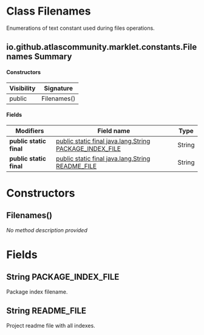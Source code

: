 Class Filenames
===============
Enumerations of text constant used during files operations.

io.github.atlascommunity.marklet.constants.Filenames Summary
-------
#### Constructors
| Visibility | Signature   |
| ---------- | ----------- |
| public     | Filenames() |
#### Fields
| Modifiers               | Field name                                                                                    | Type   |
| ----------------------- | --------------------------------------------------------------------------------------------- | ------ |
| **public static final** | [public static final java.lang.String PACKAGE_INDEX_FILE](#javalangstring-package_index_file) | String |
| **public static final** | [public static final java.lang.String README_FILE](#javalangstring-readme_file)               | String |

Constructors
============
Filenames()
-----------
*No method description provided*


Fields
======
String PACKAGE_INDEX_FILE
-----------------------------------
Package index filename.


String README_FILE
----------------------------
Project readme file with all indexes.


